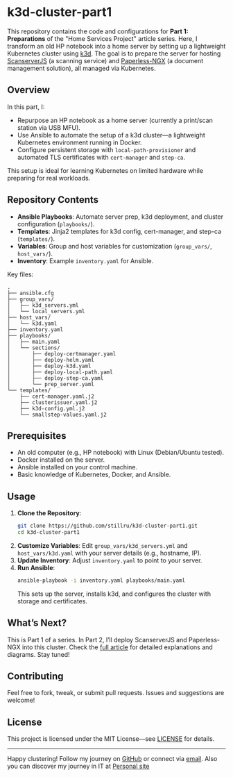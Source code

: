# k3d-cluster-part1

This repository contains the code and configurations for **Part 1: Preparations** of the "Home Services Project" article series. Here, I transform an old HP notebook into a home server by setting up a lightweight Kubernetes cluster using [k3d](https://k3d.io/). The goal is to prepare the server for hosting [ScanserverJS](https://sbs20.github.io/scanservjs/) (a scanning service) and [Paperless-NGX](https://docs.paperless-ngx.com/) (a document management solution), all managed via Kubernetes.

## Overview
In this part, I:
- Repurpose an HP notebook as a home server (currently a print/scan station via USB MFU).
- Use Ansible to automate the setup of a k3d cluster—a lightweight Kubernetes environment running in Docker.
- Configure persistent storage with `local-path-provisioner` and automated TLS certificates with `cert-manager` and `step-ca`.

This setup is ideal for learning Kubernetes on limited hardware while preparing for real workloads.

## Repository Contents
- **Ansible Playbooks**: Automate server prep, k3d deployment, and cluster configuration (`playbooks/`).
- **Templates**: Jinja2 templates for k3d config, cert-manager, and step-ca (`templates/`).
- **Variables**: Group and host variables for customization (`group_vars/`, `host_vars/`).
- **Inventory**: Example `inventory.yaml` for Ansible.

Key files:
```
.
├── ansible.cfg
├── group_vars/
│   ├── k3d_servers.yml
│   └── local_servers.yml
├── host_vars/
│   └── k3d.yaml
├── inventory.yaml
├── playbooks/
│   ├── main.yaml
│   └── sections/
│       ├── deploy-certmanager.yaml
│       ├── deploy-helm.yaml
│       ├── deploy-k3d.yaml
│       ├── deploy-local-path.yaml
│       ├── deploy-step-ca.yaml
│       └── prep_server.yaml
└── templates/
    ├── cert-manager.yaml.j2
    ├── clusterissuer.yaml.j2
    ├── k3d-config.yml.j2
    └── smallstep-values.yaml.j2
```

## Prerequisites
- An old computer (e.g., HP notebook) with Linux (Debian/Ubuntu tested).
- Docker installed on the server.
- Ansible installed on your control machine.
- Basic knowledge of Kubernetes, Docker, and Ansible.

## Usage
1. **Clone the Repository**:
   ```bash
   git clone https://github.com/stillru/k3d-cluster-part1.git
   cd k3d-cluster-part1
   ```
2. **Customize Variables**: Edit `group_vars/k3d_servers.yml` and `host_vars/k3d.yaml` with your server details (e.g., hostname, IP).
3. **Update Inventory**: Adjust `inventory.yaml` to point to your server.
4. **Run Ansible**:
   ```bash
   ansible-playbook -i inventory.yaml playbooks/main.yaml
   ```
   This sets up the server, installs k3d, and configures the cluster with storage and certificates.

## What’s Next?
This is Part 1 of a series. In Part 2, I’ll deploy ScanserverJS and Paperless-NGX into this cluster. Check the [full article](https://link-to-your-article) for detailed explanations and diagrams. Stay tuned!

## Contributing
Feel free to fork, tweak, or submit pull requests. Issues and suggestions are welcome!

## License
This project is licensed under the MIT License—see [LICENSE](LICENSE) for details.

---

Happy clustering! Follow my journey on [GitHub](https://github.com/stillru) or connect via [email](mailto:still.ru@gmail.com). Also you can discover my journey in IT at [Personal site](https://stillru.github.io)

